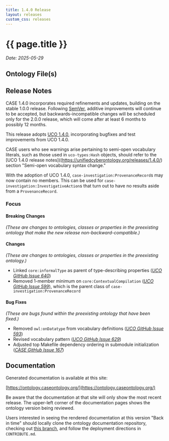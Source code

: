 ```yaml
---
title: 1.4.0 Release
layout: releases
custom_css: releases
---
```


# {{ page.title }}

*Date: 2025-05-29*


## Ontology File(s)


## Release Notes

CASE 1.4.0 incorporates required refinements and updates, building on the stable 1.0.0 release.  Following [SemVer](https://semver.org/spec/v2.0.0.html), additive improvements will continue to be accepted, but backwards-incompatible changes will be scheduled only for the 2.0.0 release, which will come after at least 6 months to possibly 12 months.

This release adopts [UCO 1.4.0](https://unifiedcyberontology.org/releases/1.4.0/), incorporating bugfixes and test improvements from UCO 1.4.0.

CASE users who see warnings arise pertaining to semi-open vocabulary literals, such as those used in `uco-types:Hash` objects, should refer to the [UCO 1.4.0 release notes]((https://unifiedcyberontology.org/releases/1.4.0/) section "Semi-open vocabulary syntax change."

With the adoption of UCO 1.4.0, `case-investigation:ProvenanceRecord`s may now contain no members.  This can be used for `case-investigation:InvestigativeAction`s that turn out to have no results aside from a `ProvenanceRecord`.


### Focus


#### Breaking Changes

*(These are changes to ontologies, classes or properties in the preexisting ontology that make the new release non-backward-compatible.)*


#### Changes

*(These are changes to ontologies, classes or properties in the preexisting ontology.)*

* Linked `core:informalType` as parent of type-describing properties ([*UCO GitHub Issue 640*](https://github.com/ucoProject/UCO/issues/640))
* Removed 1-member minimum on `core:ContextualCompilation` ([*UCO GitHub Issue 599*](https://github.com/ucoProject/UCO/issues/599)), which is the parent class of `case-investigation:ProvenanceRecord`


#### Bug Fixes

*(These are bugs found within the preexisting ontology that have been fixed.)*

* Removed `owl:onDatatype` from vocabulary definitions ([*UCO GitHub Issue 593*](https://github.com/ucoProject/UCO/issues/593))
* Revised vocabulary pattern ([*UCO GitHub Issue 629*](https://github.com/ucoProject/UCO/issues/629))
* Adjusted top Makefile dependency ordering in submodule initialization ([*CASE GitHub Issue 167*](https://github.com/casework/CASE/issues/167))


## Documentation

Generated documentation is available at this site:

[https://ontology.caseontology.org/](https://ontology.caseontology.org/)

Be aware that the documentation at that site will only show the most recent release.  The upper-left corner of the documentation pages shows the ontology version being reviewed.

Users interested in seeing the rendered documentation at this version "Back in time" should locally clone the ontology documentation repository, checking out [this branch](https://github.com/casework/ontology.caseontology.org/tree/archive/release-1.4.0), and follow the deployment directions in `CONTRIBUTE.md`.
